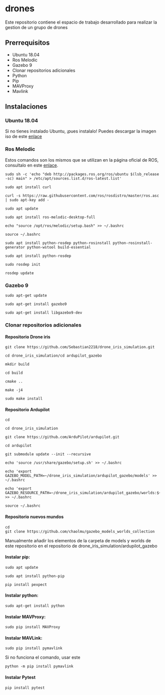 # drones

Este repositorio contiene el espacio de trabajo desarrollado para realizar la gestion de un grupo de drones

## Prerrequisitos

- Ubuntu 18.04
- Ros Melodic
- Gazebo 9
- Clonar repositorios adicionales
- Python
- Pip
- MAVProxy
- Mavlink

## Instalaciones

### Ubuntu 18.04

Si no tienes instalado Ubuntu, ¡pues instalalo!
Puedes descargar la imagen iso de este [enlace](https://releases.ubuntu.com/18.04/)

### Ros Melodic

Estos comandos son los mismos que se utilizan en la página oficial de ROS, consultalo en este [enlace](http://wiki.ros.org/melodic/Installation/Ubuntu).

````
sudo sh -c 'echo "deb http://packages.ros.org/ros/ubuntu $(lsb_release -sc) main" > /etc/apt/sources.list.d/ros-latest.list'
````
````
sudo apt install curl
````
````
curl -s https://raw.githubusercontent.com/ros/rosdistro/master/ros.asc | sudo apt-key add -
````
````
sudo apt update
````
````
sudo apt install ros-melodic-desktop-full
````
````
echo "source /opt/ros/melodic/setup.bash" >> ~/.bashrc
````
````
source ~/.bashrc
````
````
sudo apt install python-rosdep python-rosinstall python-rosinstall-generator python-wstool build-essential
````
````
sudo apt install python-rosdep
````
````
sudo rosdep init
````
````
rosdep update
````
### Gazebo 9

```` 
sudo apt-get update 
````
````
sudo apt-get install gazebo9
````
````
sudo apt-get install libgazebo9-dev
````
### Clonar repositorios adicionales
#### Repositorio Drone iris
````
git clone https://github.com/Sebastian2218/drone_iris_simulation.git
````
````
cd drone_iris_simulation/cd ardupilot_gazebo
````
````
mkdir build
````
````
cd build
````
````
cmake ..
````
````
make -j4
````
````
sudo make install
````
#### Repositorio Ardupilot
````
cd
````
````
cd drone_iris_simulation
````
````
git clone https://github.com/ArduPilot/ardupilot.git
````
````
cd ardupilot
````
````
git submodule update --init --recursive
````
````
echo 'source /usr/share/gazebo/setup.sh' >> ~/.bashrc
````
````
echo 'export GAZEBO_MODEL_PATH=~/drone_iris_simulation/ardupilot_gazebo/models' >> ~/.bashrc
````
````
echo 'export GAZEBO_RESOURCE_PATH=~/drone_iris_simulation/ardupilot_gazebo/worlds:${GAZEBO_RESOURCE_PATH}' >> ~/.bashrc
````
````
source ~/.bashrc
````
#### Repositorio nuevos mundos
````
cd
git clone https://github.com/chaolmu/gazebo_models_worlds_collection
````
Manualmente añadir los elementos de la carpeta de models y worlds de este repositorio en el repositorio de drone_iris_simulation/ardupilot_gazebo
#### Instalar pip:
````
sudo apt update                   
````
````
sudo apt install python-pip       
````
````
pip install pexpect                 
````

#### Instalar python:
````
sudo apt-get install python           
````

#### Instalar MAVProxy:
````
sudo pip install MAVProxy            
````

#### Instalar MAVLink:
````
sudo pip install pymavlink
````
Si no funciona el comando, usar este 
````
python -m pip install pymavlink
````

#### Instalar Pytest
````
pip install pytest
````
